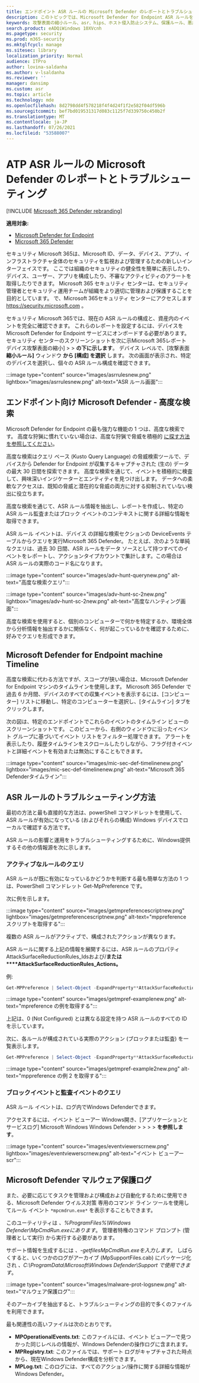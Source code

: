 ```yaml
---
title: エンドポイント ASR ルールの Microsoft Defender のレポートとトラブルシューティング
description: このトピックでは、Microsoft Defender for Endpoint ASR ルールを報告およびトラブルシューティングする方法について説明します。
keywords: 攻撃表面の縮小ルール、asr、hips、ホスト侵入防止システム、保護ルール、悪用防止、脆弱性対策、悪用、感染防止、エンドポイント用 microsoft Defender
search.product: eADQiWindows 10XVcnh
ms.pagetype: security
ms.prod: m365-security
ms.mktglfcycl: manage
ms.sitesec: library
localization_priority: Normal
audience: ITPro
author: lovina-saldanha
ms.author: v-lsaldanha
ms.reviewer: ''
manager: dansimp
ms.custom: asr
ms.topic: article
ms.technology: mde
ms.openlocfilehash: 8d2798dd4f578218f4f4d24f1f2e582f04df596b
ms.sourcegitcommit: bef7bd019531317d083c1125f7d339750c450b2f
ms.translationtype: MT
ms.contentlocale: ja-JP
ms.lasthandoff: 07/26/2021
ms.locfileid: "53588007"
---
```

# <a name="report-and-troubleshoot-microsoft-defender-for-atp-asr-rules"></a>ATP ASR ルールの Microsoft Defender のレポートとトラブルシューティング

[!INCLUDE [Microsoft 365 Defender rebranding](../../includes/microsoft-defender.md)]

**適用対象:**

- [Microsoft Defender for Endpoint](https://go.microsoft.com/fwlink/?linkid=2154037)
- [Microsoft 365 Defender](https://go.microsoft.com/fwlink/?linkid=2118804)

セキュリティ Microsoft 365は、Microsoft ID、データ、デバイス、アプリ、インフラストラクチャ全体のセキュリティを監視および管理するための新しいインターフェイスです。 ここでは組織のセキュリティの健全性を簡単に表示したり、デバイス、ユーザー、アプリを構成したり、不審なアクティビティのアラートを取得したりできます。 Microsoft 365 セキュリティ センターは、セキュリティ管理者とセキュリティ運用チームが組織をより適切に管理および保護することを目的としています。 で、Microsoft 365セキュリティ センターにアクセスします <https://security.microsoft.com> 。

セキュリティ Microsoft 365では、現在の ASR ルールの構成と、資産内のイベントを完全に確認できます。 これらのレポートを設定するには、デバイスを Microsoft Defender for Endpoint サービスにオンボードする必要があります。
セキュリティ センターのスクリーンショットを次に示Microsoft 365レポート デバイス攻撃表面の縮小] \>  \> **の下に示します**。 デバイス レベルで、[攻撃表面 **縮小ルール]** ウィンドウ **から [構成] を選択** します。 次の画面が表示され、特定のデバイスを選択し、個々の ASR ルール構成を確認できます。

:::image type="content" source="images/asrrulesnew.png" lightbox="images/asrrulesnew.png" alt-text="ASR ルール画面":::

## <a name="microsoft-defender-for-endpoint---advanced-hunting"></a>エンドポイント向け Microsoft Defender - 高度な検索

Microsoft Defender for Endpoint の最も強力な機能の 1 つは、高度な検索です。 高度な狩猟に慣れていない場合は、高度な狩猟で脅威を積極的 [に探す方法を参照してください](advanced-hunting-overview.md)。

高度な検索はクエリ ベース (Kusto Query Language) の脅威検索ツールで、デバイスから Defender for Endpoint が収集するキャプチャされた (生の) データの最大 30 日間を探索できます。 高度な検索を通じて、イベントを積極的に検査して、興味深いインジケーターとエンティティを見つけ出します。 データへの柔軟なアクセスは、既知の脅威と潜在的な脅威の両方に対する抑制されていない検出に役立ちます。

高度な検索を通じて、ASR ルール情報を抽出し、レポートを作成し、特定の ASR ルール監査またはブロック イベントのコンテキストに関する詳細な情報を取得できます。

ASR ルール イベントは、デバイス の詳細な検索セクションの DeviceEvents テーブルからクエリを実行Microsoft 365 Defender。 たとえば、次のような単純なクエリは、過去 30 日間、ASR ルールをデータ ソースとして持つすべてのイベントをレポートし、アクションタイプカウントで集計します。この場合は ASR ルールの実際のコード名になります。

:::image type="content" source="images/adv-hunt-querynew.png" alt-text="高度な検索クエリ":::

:::image type="content" source="images/adv-hunt-sc-2new.png" lightbox="images/adv-hunt-sc-2new.png" alt-text="高度なハンティング画面":::

高度な検索を使用すると、個別のコンピューターで何かを特定するか、環境全体から分析情報を抽出するかに関係なく、何が起こっているかを確認するために、好みでクエリを形成できます。

## <a name="microsoft-defender-for-endpoint-machine-timeline"></a>Microsoft Defender for Endpoint machine Timeline

高度な検索に代わる方法ですが、スコープが狭い場合は、Microsoft Defender for Endpoint マシンのタイムラインを使用します。 Microsoft 365 Defender で過去 6 か月間、デバイスのすべての収集イベントを表示するには、[コンピューター] リストに移動し、特定のコンピューターを選択し、[タイムライン] タブをクリックします。

次の図は、特定のエンドポイントでこれらのイベントのタイムライン ビューのスクリーンショットです。  このビューから、右側のウィンドウに沿ったイベント グループに基づいてイベント リストをフィルター処理できます。 アラートを表示したり、履歴タイムラインをスクロールしたりしながら、フラグ付きイベントと詳細イベントを有効または無効にすることもできます。

:::image type="content" source="images/mic-sec-def-timelinenew.png" lightbox="images/mic-sec-def-timelinenew.png" alt-text="Microsoft 365 Defenderタイムライン":::

## <a name="how-to-troubleshoot-asr-rules"></a>ASR ルールのトラブルシューティング方法

最初の方法と最も直接的な方法は、powerShell コマンドレットを使用して、ASR ルールが有効になっている (およびそれらの構成) Windows デバイスでローカルで確認する方法です。

ASR ルールの影響と運用をトラブルシューティングするために、Windows提供するその他の情報源を次に示します。

### <a name="querying-which-rules-are-active"></a>アクティブなルールのクエリ

ASR ルールが既に有効になっているかどうかを判断する最も簡単な方法の 1 つは、PowerShell コマンドレット Get-MpPreference です。

次に例を示します。

:::image type="content" source="images/getmpreferencescriptnew.png" lightbox="images/getmpreferencescriptnew.png" alt-text="mppreference スクリプトを取得する":::

複数の ASR ルールがアクティブで、構成されたアクションが異なります。

ASR ルールに関する上記の情報を展開するには、ASR ルールのプロパティAttackSurfaceReductionRules_Idsおよび/**または****AttackSurfaceReductionRules_Actions。**

例:

```powershell
Get-MPPreference | Select-Object -ExpandProperty**AttackSurfaceReductionRules_Ids
```

:::image type="content" source="images/getmpref-examplenew.png" alt-text="mpreference の例を取得する":::

上記は、0 (Not Configured) とは異なる設定を持つ ASR ルールのすべての ID を示しています。

次に、各ルールが構成されている実際のアクション (ブロックまたは監査) を一覧表示します。

```powershell
Get-MPPreference | Select-Object -ExpandProperty**AttackSurfaceReductionRules_Actions
```

:::image type="content" source="images/getmpref-example2new.png" alt-text="mppreference の例 2 を取得する":::

### <a name="querying-blocking-and-auditing-events"></a>ブロックイベントと監査イベントのクエリ

ASR ルール イベントは、ログ内でWindows Defenderできます。

アクセスするには、イベント ビューアー Windows開き、[アプリケーションとサービスログ] Microsoft Windows Windows Defender  >    >    >    >  **を参照します**。

:::image type="content" source="images/eventviewerscrnew.png" lightbox="images/eventviewerscrnew.png" alt-text="イベント ビューアー scr":::

## <a name="microsoft-defender-malware-protection-logs"></a>Microsoft Defender マルウェア保護ログ

また、必要に応じてタスクを管理および構成および自動化するために使用できる、Microsoft Defender ウイルス対策 専用のコマンド ライン ツールを使用してルール イベント `*mpcmdrun.exe*` を表示することもできます。

このユーティリティは *、%ProgramFiles%\Windows Defender\MpCmdRun.exeにあります*。 管理者特権のコマンド プロンプト (管理者として実行) から実行する必要があります。

サポート情報を生成するには *、-getfilesMpCmdRun.exeを入力します*。 しばらくすると、いくつかのログがアーカイブ (MpSupportFiles.cab) にパッケージ化され *、C:\ProgramData\Microsoft\Windows Defender\Support で使用できます*。

:::image type="content" source="images/malware-prot-logsnew.png" alt-text="マルウェア保護ログ":::

そのアーカイブを抽出すると、トラブルシューティングの目的で多くのファイルを利用できます。

最も関連性の高いファイルは次のとおりです。

- **MPOperationalEvents.txt**: このファイルには、イベント ビューアーで見つかった同じレベルの情報が、Windows Defenderの操作ログに含まれます。
- **MPRegistry.txt**: このファイルでは、サポート ログがキャプチャされた時点から、現在Windows Defender構成を分析できます。
- **MPLog.txt**: このログには、すべてのアクション/操作に関する詳細な情報がWindows Defender。
